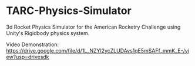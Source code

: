 # TARC-Physics-Simulator

3d Rocket Physics Simulator for the American Rocketry Challenge using Unity's Rigidbody physics system. 

Video Demonstration: https://drive.google.com/file/d/1L_NZYl2ycZLUDAvs1qE5mSAFf_mmK_E-/view?usp=drivesdk
